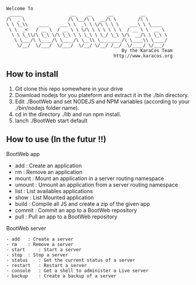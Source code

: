 	Welcome To
	 _____                  __    __      __          __
	/\  _ \                /\ \__/\ \  __/\ \        /\ \
	\ \ \_\\    ____    ___\ \  _\ \ \/\ \ \ \    ___\ \ \____
	 \ \  _<   / __ \  / __ \ \ \/\ \ \ \ \ \ \  / __ \ \  __ \
	  \ \ \_\\/\ \_\ \/\ \_\ \ \ \_\ \ \_/ \_\ \/\  __/\ \ \_\ \
	   \ \___/\ \____/\ \____/\ \__\\ \________/\ \____\\ \____/
	    \/__/  \/___/  \/___/  \/__/ \/__/ /__/  \/____/ \/___/
                                               By the KaraCos Team
                                            http://www.karacos.org

## How to install

1. Git clone this repo somewhere in your drive
2. Download nodejs for you plateform and extract it in the ./bin directory.
3. Edit ./BootWeb and set NODEJS and NPM variables (according to your ./bin/nodejs folder name).
4. cd in the directory ./lib and run npm install.
5. lanch ./BootWeb start default

## How to use (In the futur !!)

BootWeb app

   - add 	: Create an application
   - rm  	: Remove an application
   - mount 	: Mount an application in a server routing namespace
   - umount 	: Umount an application from a server routing namespace
   - list 	: List availables applications
   - show	: List Mounted application
   - build	: Compile all JS and create a zip of the given app
   - commit	: Commit an app to a BootWeb repository
   - pull	: Pull an app to a BootWeb repository

BootWeb server

    - add	: Create a server
    - rm 	: Remove a server
    - start 	: Start a server
    - stop 	: Stop a server
    - status 	: Get the current status of a server
    - restart 	: Restart a server
    - console 	: Get a shell to administer a Live server
    - backup 	: Create a backup of a server
